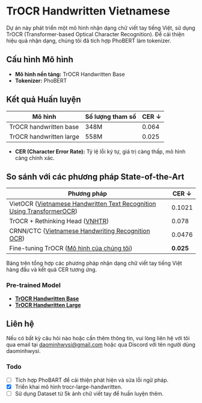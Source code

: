 # TrOCR Handwritten Vietnamese

Dự án này phát triển một mô hình nhận dạng chữ viết tay tiếng Việt, sử dụng TrOCR (Transformer-based Optical Character Recognition). Để cải thiện hiệu quả nhận dạng, chúng tôi đã tích hợp PhoBERT làm tokenizer.

## Cấu hình Mô hình

- **Mô hình nền tảng:** TrOCR Handwritten Base
- **Tokenizer:** PhoBERT

## Kết quả Huấn luyện

| Mô hình                    | Số lượng tham số | CER ↓ |
|----------------------------|-----------------|-------|
| TrOCR handwritten base      | 348M            | 0.064 |
| TrOCR handwritten large     | 558M            | 0.025 |

- **CER (Character Error Rate):** Tỷ lệ lỗi ký tự, giá trị càng thấp, mô hình càng chính xác.
## So sánh với các phương pháp State-of-the-Art

| Phương pháp                                                                                                  | CER ↓ |
|--------------------------------------------------------------------------------------------------------------|-------|
| VietOCR ([Vietnamese Handwritten Text Recognition Using TransformerOCR](https://github.com/HungPham2002/Vietnamese-handwritten-text-recognition-using-TransformerOCR)) | 0.1021|
| TrOCR + Rethinking Head ([VNHTR](https://github.com/nguyenhoanganh2002/vnhtr))                               | 0.078 |
| CRNN/CTC ([Vietnamese Handwriting Recognition OCR](https://github.com/TomHuynhSG/Vietnamese-Handwriting-Recognition-OCR)) | 0.0476|
| Fine-tuning TrOCR ([Mô hình của chúng tôi](https://huggingface.co/Daominhwysi/vietnamese-trocr-large-handwritten/)) | **0.025**|

Bảng trên tổng hợp các phương pháp nhận dạng chữ viết tay tiếng Việt hàng đầu và kết quả CER tương ứng.

### Pre-trained Model

- [**TrOCR Handwritten Base**](https://huggingface.co/Daominhwysi/trocr-base-vietnamese-handwritten/)
- [**TrOCR Handwritten Large**](https://huggingface.co/Daominhwysi/vietnamese-trocr-large-handwritten/)

## Liên hệ

Nếu có bất kỳ câu hỏi nào hoặc cần thêm thông tin, vui lòng liên hệ với tôi qua email tại daominhwysi@gmail.com hoặc qua Discord với tên người dùng daominhwysi.

### Todo

- [ ] Tích hợp PhoBART để cải thiện phát hiện và sửa lỗi ngữ pháp.
- [x] Triển khai mô hình trocr-large-handwritten.
- [ ] Sử dụng Dataset từ 5k ảnh chữ viết tay để huấn luyện thêm.
